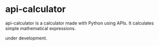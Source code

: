 # api-calculator
api-calculator is a calculator made with Python using APIs. It calculates simple mathematical expressions.

under development.
